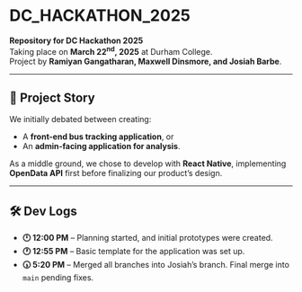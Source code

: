 # DC_HACKATHON_2025

**Repository for DC Hackathon 2025**  
Taking place on **March 22<sup>nd</sup>, 2025** at Durham College.  
Project by **Ramiyan Gangatharan, Maxwell Dinsmore, and Josiah Barbe**.  

---

## 📖 Project Story

We initially debated between creating:  
- A **front-end bus tracking application**, or  
- An **admin-facing application for analysis**.  

As a middle ground, we chose to develop with **React Native**, implementing **OpenData API** first before finalizing our product’s design.  

---

## 🛠 Dev Logs

- **🕛 12:00 PM** – Planning started, and initial prototypes were created.  
- **🕐 12:55 PM** – Basic template for the application was set up.  
- **🕠 5:20 PM** – Merged all branches into Josiah’s branch. Final merge into `main` pending fixes.  
